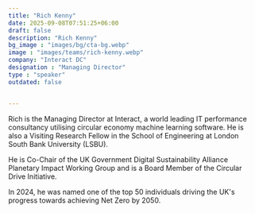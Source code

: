 ```yaml
---
title: "Rich Kenny"
date: 2025-09-08T07:51:25+06:00
draft: false
description: "Rich Kenny"
bg_image : "images/bg/cta-bg.webp"
image : "images/teams/rich-kenny.webp"
company: "Interact DC"
designation : "Managing Director"
type : "speaker"
outdated: false


---
```


Rich is the Managing Director at Interact, a world leading IT performance consultancy utilising circular economy machine learning software. He is also a Visiting Research Fellow in the School of Engineering at London South Bank University (LSBU).

He is Co-Chair of the UK Government Digital Sustainability Alliance Planetary Impact Working Group and is a Board Member of the Circular Drive Initiative.

In 2024, he was named one of the top 50 individuals driving the UK's progress towards achieving Net Zero by 2050.

